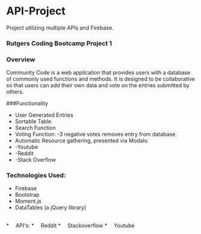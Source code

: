 # API-Project
Project utilizing multiple APIs and Firebase.

### Rutgers Coding Bootcamp Project 1

### Overview

Community Code is a web application that provides users with a database of commonly used functions and methods. It is designed to be collaborative so that users can add their own data and vote on the entries submitted by others.

###Functionality

* User Generated Entries
* Sortable Table
* Search Function
* Voting Function: -3 negative votes removes entry from database.
* Automatic Resource gathering, presented via Modals:
*	-Youtube
*	-Reddit
*	-Stack Overflow


### Technologies Used:

* Firebase
* Bootstrap
* Moment.js
* DataTables (a jQuery library)
<br>
* &emsp;API's:
* &emsp;Reddit
* &emsp;Stackoverflow
* &emsp;Youtube
